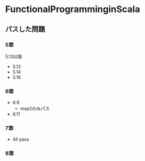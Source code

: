 # FunctionalProgramminginScala

## パスした問題

### 5章

5.13以降  

* 5.13
* 5.14
* 5.16

### 6章

* 6.9
  * map2のみパス
* 6.11

### 7章

* All pass

### 8章


